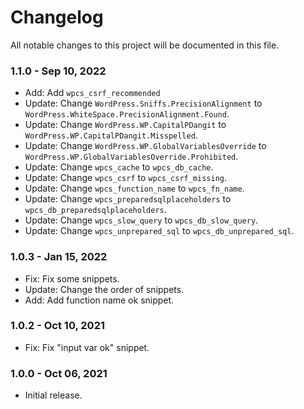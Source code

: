 # Changelog

All notable changes to this project will be documented in this file.

### 1.1.0 - Sep 10, 2022

-   Add: Add `wpcs_csrf_recommended`
-   Update: Change `WordPress.Sniffs.PrecisionAlignment` to `WordPress.WhiteSpace.PrecisionAlignment.Found`.
-   Update: Change `WordPress.WP.CapitalPDangit` to `WordPress.WP.CapitalPDangit.Misspelled`.
-   Update: Change `WordPress.WP.GlobalVariablesOverride` to `WordPress.WP.GlobalVariablesOverride.Prohibited`.
-   Update: Change `wpcs_cache` to `wpcs_db_cache`.
-   Update: Change `wpcs_csrf` to `wpcs_csrf_missing`.
-   Update: Change `wpcs_function_name` to `wpcs_fn_name`.
-   Update: Change `wpcs_preparedsqlplaceholders` to `wpcs_db_preparedsqlplaceholders`.
-   Update: Change `wpcs_slow_query` to `wpcs_db_slow_query`.
-   Update: Change `wpcs_unprepared_sql` to `wpcs_db_unprepared_sql`.

### 1.0.3 - Jan 15, 2022

-   Fix: Fix some snippets.
-   Update: Change the order of snippets.
-   Add: Add function name ok snippet.

### 1.0.2 - Oct 10, 2021

-   Fix: Fix "input var ok" snippet.

### 1.0.0 - Oct 06, 2021

-   Initial release.
